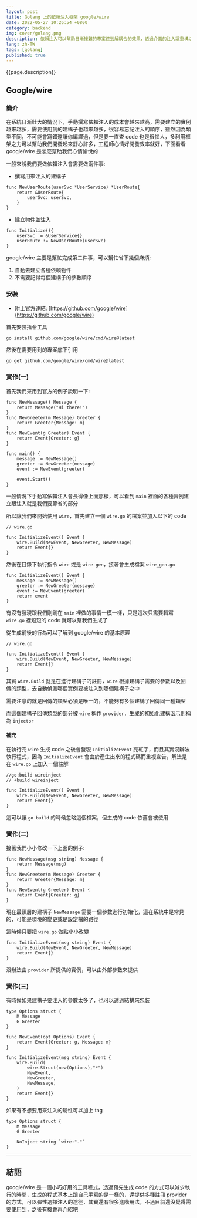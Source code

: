 ```yaml
---
layout: post
title: Golang 上的依賴注入框架 google/wire
date: 2022-05-27 10:26:54 +0800
category: backend
img: cover/golang.png
description: 依賴注入可以幫助日漸複雜的專案達到解耦合的效果，透過介面的注入讓重構以及測試可以更好進行，但要自己手動撰寫依賴注入十分費工，而且程式碼注定不會太好看，這時候就讓我們來利用一下框架之力，Wire 是 Google 開源的一個依賴注入的框架，透過事先生成程式碼的方式來幫助開發者進行依賴注入，簡單說就是幫你把要手動寫的部分自動生成
lang: zh-TW
tags: [golang]
published: true
---
```


{{page.description}}

## Google/wire

### 簡介

在系統日漸壯大的情況下，手動撰寫依賴注入的成本會越來越高，需要建立的實例越來越多，需要使用到的建構子也越來越多，很容易忘記注入的順序，雖然因為類型不同，不可能會寫錯還讓你編譯過，但是要一直查 code 也是很惱人，多利用框架之力可以幫助我們開發起來舒心許多，工程師心情好開發效率就好，下面看看 google/wire 是怎麼幫助我們心情愉悅的

一般來說我們要做依賴注入會需要做兩件事:

+ 撰寫用來注入的建構子

```golang
func NewUserRoute(userSvc *UserService) *UserRoute{
    return &UserRoute{
        userSvc: userSvc,
    }
}
```

+ 建立物件並注入

```golang
func Initialize(){
    userSvc := &UserService{}
    userRoute := NewUserRoute(userSvc)
}
```

google/wire 主要是幫忙完成第二件事，可以幫忙省下幾個麻煩:

1. 自動去建立各種依賴物件
2. 不需要記得每個建構子的參數順序

### 安裝

+ 附上官方連結: [https://github.com/google/wire](https://github.com/google/wire)

首先安裝指令工具

```bash
go install github.com/google/wire/cmd/wire@latest
```

然後在需要用到的專案底下引用

```bash
go get github.com/google/wire/cmd/wire@latest
```

### 實作(一)

首先我們來用到官方的例子說明一下:

```golang
func NewMessage() Message {
    return Message("Hi there!")
}
func NewGreeter(m Message) Greeter {
    return Greeter{Message: m}
}
func NewEvent(g Greeter) Event {
    return Event{Greeter: g}
}

func main() {
    message := NewMessage()
    greeter := NewGreeter(message)
    event := NewEvent(greeter)

    event.Start()
}
```

一般情況下手動寫依賴注入會長得像上面那樣，可以看到 `main` 裡面的各種實例建立跟注入就是我們要節省的部分

所以讓我們來開始使用 `wire`，首先建立一個 `wire.go` 的檔案並加入以下的 code

```golang
// wire.go

func InitializeEvent() Event {
    wire.Build(NewEvent, NewGreeter, NewMessage)
    return Event{}
}
```

然後在目錄下執行指令 `wire` 或是 `wire gen`，接著會生成檔案 `wire_gen.go`

```golang
func InitializeEvent() Event {
    message := NewMessage()
    greeter := NewGreeter(message)
    event := NewEvent(greeter)
    return event
}
```

有沒有發現跟我們剛剛在 `main` 裡做的事情一模一樣，只是這次只需要轉寫 `wire.go` 裡短短的 code 就可以幫我們生成了

從生成前後的行為可以了解到 google/wire 的基本原理

```golang
// wire.go

func InitializeEvent() Event {
    wire.Build(NewEvent, NewGreeter, NewMessage)
    return Event{}
}
```

其實 `wire.Build` 就是在進行建構子的註冊，`wire` 根據建構子需要的參數以及回傳的類型，去自動偵測哪個實例要被注入到哪個建構子之中

需要注意的就是回傳的類型必須是唯一的，不能夠有多個建構子回傳同一種類型

而這個建構子回傳類型的部分被 `wire` 稱作 `provider`，生成的初始化建構函示則稱為 `injector`

#### 補充

在執行完 `wire` 生成 code 之後會發現 `InitializeEvent` 亮紅字，而且其實沒辦法執行程式，因為 `InitializeEvent` 會由於產生出來的程式碼而重複宣告，解法是在 `wire.go` 上加入一個註解

```golang
//go:build wireinject
// +build wireinject

func InitializeEvent() Event {
    wire.Build(NewEvent, NewGreeter, NewMessage)
    return Event{}
}
```

這可以讓 `go build` 的時候忽略這個檔案，但生成的 code 依舊會被使用

### 實作(二)

接著我們小小修改一下上面的例子:

```golang
func NewMessage(msg string) Message {
    return Message(msg)
}
func NewGreeter(m Message) Greeter {
    return Greeter{Message: m}
}
func NewEvent(g Greeter) Event {
    return Event{Greeter: g}
}
```

現在最頂層的建構子 `NewMessage` 需要一個參數進行初始化，這在系統中是常見的，可能是環境的變更或是設定檔的路徑

這時候只要把 `wire.go` 做點小小改變

```golang
func InitializeEvent(msg string) Event {
    wire.Build(NewEvent, NewGreeter, NewMessage)
    return Event{}
}
```

沒辦法由 `provider` 所提供的實例，可以由外部參數來提供

### 實作(三)

有時候如果建構子要注入的參數太多了，也可以透過結構來包裝

```golang
type Options struct {
    M Message
    G Greeter
}

func NewEvent(opt Options) Event {
    return Event{Greeter: g, Message: m}
}

func InitializeEvent(msg string) Event {
    wire.Build(
        wire.Struct(new(Options),"*")
        NewEvent,
        NewGreeter,
        NewMessage,
    )
    return Event{}
}
```

如果有不想要用來注入的屬性可以加上 tag

```golang
type Options struct {
    M Message
    G Greeter

    NoInject string `wire:"-"`
}
```

---

## 結語

google/wire 是一個小巧好用的工具程式，透過預先生成 code 的方式可以減少執行的時間，生成的程式基本上跟自己手寫的是一樣的，還提供多種註冊 provider 的方式，可以彈性選擇注入的途徑，其實還有很多進階用法，不過目前還沒覺得需要使用到，之後有機會再介紹吧
